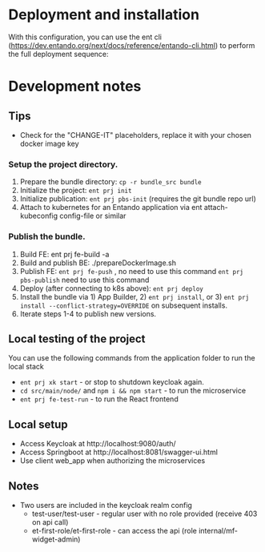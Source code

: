 # Deployment and installation
With this configuration, you can use the ent cli (https://dev.entando.org/next/docs/reference/entando-cli.html) to perform the full deployment sequence:

# Development notes
## Tips
* Check for the "CHANGE-IT" placeholders, replace it with your chosen docker image key

### Setup the project directory.
1. Prepare the bundle directory: `cp -r bundle_src bundle`
2. Initialize the project: `ent prj init`
3. Initialize publication: `ent prj pbs-init` (requires the git bundle repo url)
4. Attach to kubernetes for an Entando application via ent attach-kubeconfig config-file or similar

### Publish the bundle.
1. Build FE: ent prj fe-build -a
2. Build and publish BE: ./prepareDockerImage.sh
3. Publish FE: `ent prj fe-push` , no need to use this command
    `ent prj pbs-publish` need to use this command
4. Deploy (after connecting to k8s above): `ent prj deploy`
5. Install the bundle via 1) App Builder, 2) `ent prj install`, or 3) `ent prj install --conflict-strategy=OVERRIDE` on subsequent installs.
6. Iterate steps 1-4 to publish new versions.

## Local testing of the project
You can use the following commands from the application folder to run the local stack
* `ent prj xk start` - or stop to shutdown keycloak again.
* `cd src/main/node/` and `npm i && npm start` - to run the microservice
* `ent prj fe-test-run` - to run the React frontend

## Local setup
* Access Keycloak at http://localhost:9080/auth/
* Access Springboot at http://localhost:8081/swagger-ui.html
* Use client web_app when authorizing the microservices

## Notes
* Two users are included in the keycloak realm config
    * test-user/test-user - regular user with no role provided (receive 403 on api call)
    * et-first-role/et-first-role - can access the api (role internal/mf-widget-admin)
